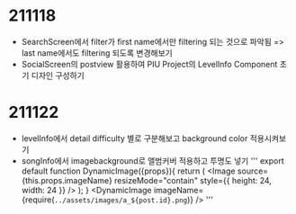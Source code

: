 # 211118
* SearchScreen에서 filter가 first name에서만 filtering 되는 것으로 파악됨
=> last name에서도 filtering 되도록 변경해보기
* SocialScreen의 postview 활용하여 PIU Project의 LevelInfo Component 초기 디자인 구성하기
# 211122
* levelInfo에서 detail difficulty 별로 구분해보고 background color 적용시켜보기
* songInfo에서 imagebackground로 앨범커버 적용하고 투명도 넣기
'''
export default function DynamicImage({props}){
    return (
        <Image source={this.props.imageName}
            resizeMode="contain"
            style={{ height: 24, width: 24 }}
        />
    ); 
}
<DynamicImage imageName={require(`../assets/images/a_${post.id}.png`)} />
'''
